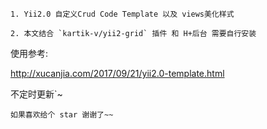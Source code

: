 ```
1. Yii2.0 自定义Crud Code Template 以及 views美化样式

2. 本文结合 `kartik-v/yii2-grid` 插件 和 H+后台 需要自行安装
```

使用参考:

<http://xucanjia.com/2017/09/21/yii2.0-template.html>


不定时更新`~


`如果喜欢给个 star 谢谢了~~`
